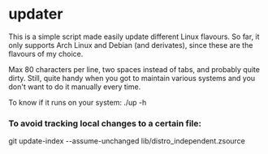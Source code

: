 # updater
This is a simple script made easily update different Linux flavours.
So far, it only supports Arch Linux and Debian (and derivates), since
these are the flavours of my choice.

Max 80 characters per line, two spaces instead of tabs, and probably
quite dirty. Still, quite handy when you got to maintain various
systems and you don't want to do it manually every time.

To know if it runs on your system: ./up -h

### To avoid tracking local changes to a certain file:  
git update-index --assume-unchanged lib/distro\_independent.zsource  

